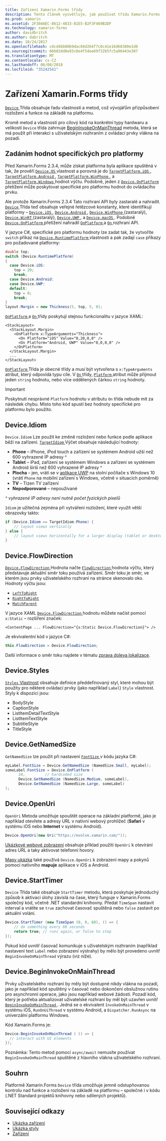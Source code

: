 ```yaml
---
title: Zařízení Xamarin.Forms třídy
description: Tento článek vysvětluje, jak používat třídu Xamarin.Forms zařízení pro jemně odstupňovanou kontrolu nad funkce a rozložení na základě na platformu.
ms.prod: xamarin
ms.assetid: 2F304AEC-8612-4833-81E5-B2F3F469B2DF
ms.technology: xamarin-forms
author: davidbritch
ms.author: dabritch
ms.date: 10/24/2017
ms.openlocfilehash: cdcd4bb08b9dac84d264f7c0c41e16d68380e1d0
ms.sourcegitcommit: 66682dd8e93c0e4f5dee69f32b5fc5a96443e307
ms.translationtype: MT
ms.contentlocale: cs-CZ
ms.lasthandoff: 06/08/2018
ms.locfileid: "35242541"
---
```

# <a name="xamarinforms-device-class"></a>Zařízení Xamarin.Forms třídy

[ `Device` ](https://developer.xamarin.com/api/type/Xamarin.Forms.Device/) Třída obsahuje řadu vlastností a metod, což vývojářům přizpůsobení rozložení a funkce na základě na platformu.

Kromě metod a vlastností pro cílový kód na konkrétní typy hardwaru a velikosti `Device` třída zahrnuje [BeginInvokeOnMainThread](#Device_BeginInvokeOnMainThread) metoda, která se má použít při interakci s uživatelským rozhraním z ovládací prvky vlákna na pozadí.

<a name="providing-platform-values" />

## <a name="providing-platform-specific-values"></a>Zadáním hodnot specifických pro platformy

Před Xamarin.Forms 2.3.4, může získat platforma byla aplikace spuštěná v tak, že prověří [ `Device.OS` ](https://developer.xamarin.com/api/property/Xamarin.Forms.Device.OS/) vlastnost a porovná je do [ `TargetPlatform.iOS` ](https://developer.xamarin.com/api/field/Xamarin.Forms.TargetPlatform.iOS/), [ `TargetPlatform.Android` ](https://developer.xamarin.com/api/field/Xamarin.Forms.TargetPlatform.Android/), [ `TargetPlatform.WinPhone` ](https://developer.xamarin.com/api/field/Xamarin.Forms.TargetPlatform.WinPhone/), a [ `TargetPlatform.Windows` ](https://developer.xamarin.com/api/field/Xamarin.Forms.TargetPlatform.Windows/) hodnot výčtu. Podobně, jeden z [ `Device.OnPlatform` ](https://developer.xamarin.com/api/member/Xamarin.Forms.Device.OnPlatform/p/System.Action/System.Action/System.Action/System.Action/) přetížení může poskytovat specifické pro platformu hodnot do ovládacího prvku.

Ale protože Xamarin.Forms 2.3.4 Tato rozhraní API byly zastaralé a nahradit. [ `Device` ](https://developer.xamarin.com/api/type/Xamarin.Forms.Device/) Třída teď obsahuje veřejné řetězcové konstanty, které identifikují platformy – [ `Device.iOS` ](https://developer.xamarin.com/api/field/Xamarin.Forms.Device.iOS/), [ `Device.Android` ](https://developer.xamarin.com/api/field/Xamarin.Forms.Device.Android/), [ `Device.WinPhone` ](https://developer.xamarin.com/api/field/Xamarin.Forms.Device.WinPhone/) (zastaralý), [ `Device.WinRT` ](https://developer.xamarin.com/api/field/Xamarin.Forms.Device.WinRT/) (zastaralý), [ `Device.UWP` ](https://developer.xamarin.com/api/field/Xamarin.Forms.Device.UWP/), a [ `Device.macOS` ](https://developer.xamarin.com/api/field/Xamarin.Forms.Device.macOS/). Podobně [ `Device.OnPlatform` ](https://developer.xamarin.com/api/member/Xamarin.Forms.Device.OnPlatform/p/System.Action/System.Action/System.Action/System.Action/) přetížení nahradil [ `OnPlatform` ](https://developer.xamarin.com/api/type/Xamarin.Forms.OnPlatform%3CT%3E/) a [ `On` ](https://developer.xamarin.com/api/type/Xamarin.Forms.On/) rozhraní API.

V jazyce C#, specifické pro platformu hodnoty lze zadat tak, že vytvoříte `switch` příkaz na [ `Device.RuntimePlatform` ](https://developer.xamarin.com/api/property/Xamarin.Forms.Device.RuntimePlatform/) vlastnosti a pak zadají `case` příkazy pro požadované platformy:

```csharp
double top;
switch (Device.RuntimePlatform)
{
  case Device.iOS:
    top = 20;
    break;
  case Device.Android:
  case Device.UWP:
  default:
    top = 0;
    break;
}
layout.Margin = new Thickness(5, top, 5, 0);
```

[ `OnPlatform` ](https://developer.xamarin.com/api/type/Xamarin.Forms.OnPlatform%3CT%3E/) a [ `On` ](https://developer.xamarin.com/api/type/Xamarin.Forms.On/) třídy poskytují stejnou funkcionalitu v jazyce XAML:

```xaml
<StackLayout>
  <StackLayout.Margin>
    <OnPlatform x:TypeArguments="Thickness">
      <On Platform="iOS" Value="0,20,0,0" />
      <On Platform="Android, UWP" Value="0,0,0,0" />
    </OnPlatform>
  </StackLayout.Margin>
  ...
</StackLayout>
```

[ `OnPlatform` ](https://developer.xamarin.com/api/type/Xamarin.Forms.OnPlatform%3CT%3E/) Třída je obecné třídy a musí být vytvořena s `x:TypeArguments` atribut, který odpovídá typu cíle. V [ `On` ](https://developer.xamarin.com/api/type/Xamarin.Forms.On/) třídy, [ `Platform` ](https://developer.xamarin.com/api/property/Xamarin.Forms.On.Platform/) atribut může přijmout jeden `string` hodnotu, nebo více oddělených čárkou `string` hodnoty.

> [!IMPORTANT]
> Poskytnutí nesprávné `Platform` hodnotu v atributu `On` třída nebude mít za následek chybu. Místo toho kód spustí bez hodnoty specifické pro platformu bylo použito.

<a name="Device_Idiom" />

## <a name="deviceidiom"></a>Device.Idiom

`Device.Idiom` Lze použít ke změně rozložení nebo funkce podle aplikace běží na zařízení. [ `TargetIdiom` ](https://developer.xamarin.com/api/type/Xamarin.Forms.TargetIdiom/) Výčet obsahuje následující hodnoty:

-  **Phone** – iPhone, iPod touch a zařízení se systémem Android užší než 600 vyhrazené IP adresy ^
-  **Tablet** – iPad, zařízení se systémem Windows a zařízení se systémem Android širší než 600 vyhrazené IP adresy ^
-  **Plocha** – jen, vrátí se v [aplikace UWP](~/xamarin-forms/platform/windows/installation/index.md) na stolní počítače s Windows 10 (vrátí `Phone` na mobilní zařízení s Windows, včetně v situacích poměrně)
-  **TV** – Tizen TV zařízení
-  **Nepodporované** – nepoužívané

*^ vyhrazené IP adresy není nutně počet fyzických pixelů*

`Idiom` je užitečná zejména při vytváření rozložení, které využít větší obrazovky takto:

```csharp
if (Device.Idiom == TargetIdiom.Phone) {
    // layout views vertically
} else {
    // layout views horizontally for a larger display (tablet or desktop)
}
```

## <a name="deviceflowdirection"></a>Device.FlowDirection

[ `Device.FlowDirection` ](https://developer.xamarin.com/api/property/Xamarin.Forms.VisualElement.FlowDirection/) Hodnota načte [ `FlowDirection` ](https://developer.xamarin.com/api/type/Xamarin.Forms.FlowDirection/) hodnota výčtu, který představuje aktuální směr toku používá zařízení. Směr toku je směr, ve kterém jsou prvky uživatelského rozhraní na stránce skenovalo oko. Hodnoty výčtu jsou:

- [`LeftToRight`](https://developer.xamarin.com/api/field/Xamarin.Forms.FlowDirection.LeftToRight/)
- [`RightToRight`](https://developer.xamarin.com/api/field/Xamarin.Forms.FlowDirection.RightToLeft/)
- [`MatchParent`](https://developer.xamarin.com/api/field/Xamarin.Forms.FlowDirection.MatchParent/)

V jazyce XAML [ `Device.FlowDirection` ](https://developer.xamarin.com/api/property/Xamarin.Forms.VisualElement.FlowDirection/) hodnotu můžete načíst pomocí `x:Static` – rozšíření značek:

```xaml
<ContentPage ... FlowDirection="{x:Static Device.FlowDirection}"> />
```

Je ekvivalentní kód v jazyce C#:

```csharp
this.FlowDirection = Device.FlowDirection;
```

Další informace o směr toku najdete v tématu [zprava doleva lokalizace](~/xamarin-forms/app-fundamentals/localization/right-to-left.md).

<a name="Device_Styles" />

## <a name="devicestyles"></a>Device.Styles

[ `Styles` Vlastnost](~/xamarin-forms/user-interface/styles/index.md) obsahuje definice předdefinovaný styl, které mohou být použity pro některé ovládací prvky (jako například `Label`) `Style` vlastnost. Styly k dispozici jsou:

* BodyStyle
* CaptionStyle
* ListItemDetailTextStyle
* ListItemTextStyle
* SubtitleStyle
* TitleStyle

<a name="Device_GetNamedSize" />

## <a name="devicegetnamedsize"></a>Device.GetNamedSize

`GetNamedSize` lze použít při nastavení [ `FontSize` ](~/xamarin-forms/user-interface/text/fonts.md) v kódu jazyka C#:

```csharp
myLabel.FontSize = Device.GetNamedSize (NamedSize.Small, myLabel);
someLabel.FontSize = Device.OnPlatform (
      24,         // hardcoded size
      Device.GetNamedSize (NamedSize.Medium, someLabel),
      Device.GetNamedSize (NamedSize.Large, someLabel)
);
```

<a name="Device_OpenUri" />

## <a name="deviceopenuri"></a>Device.OpenUri

`OpenUri` Metoda umožňuje spouštět operace na základní platformě, jako je například otevřete a adresy URL v nativní webový prohlížeč (**Safari** v systému iOS nebo **Internet** v systému Android).

```csharp
Device.OpenUri(new Uri("https://evolve.xamarin.com/"));
```

[Ukázkové webové zobrazení](https://github.com/xamarin/xamarin-forms-samples/blob/master/WorkingWithWebview/WorkingWithWebview/WebAppPage.cs) obsahuje příklad použití `OpenUri` k otevírání adres URL a taky aktivovat telefonní hovory.

[Mapy ukázka](https://github.com/xamarin/xamarin-forms-samples/blob/master/WorkingWithMaps/WorkingWithMaps/MapAppPage.cs) také používá `Device.OpenUri` k zobrazení mapy a pokynů pomocí nativního **mapuje** aplikace v iOS a Android.

<a name="Device_StartTimer" />

## <a name="devicestarttimer"></a>Device.StartTimer

`Device` Třída také obsahuje `StartTimer` metodu, která poskytuje jednoduchý způsob k aktivaci úlohy závislá na čase, který funguje v Xamarin.Forms společný kód, včetně .NET standardní knihovny. Předat `TimeSpan` nastavit interval a vrátíte se `true` zachovat časovač spuštěná nebo `false` zastavit po aktuální volání.

```csharp
Device.StartTimer (new TimeSpan (0, 0, 60), () => {
    // do something every 60 seconds
    return true; // runs again, or false to stop
});
```

Pokud kód uvnitř časovač komunikuje s uživatelským rozhraním (například nastavení text `Label` nebo zobrazení výstrahy) by mělo být provedeno uvnitř `BeginInvokeOnMainThread` výrazu (viz níže).

<a name="Device_BeginInvokeOnMainThread" />

## <a name="devicebegininvokeonmainthread"></a>Device.BeginInvokeOnMainThread

Prvky uživatelského rozhraní by měly být dostupné nikdy vlákna na pozadí, jako je například kód spuštěný v časovač nebo dokončení obslužnou rutinu pro asynchronní operace, jako jsou například webové žádosti. Pozadí kód, který je potřeba aktualizovat uživatelské rozhraní by měl být uzavřen uvnitř [ `BeginInvokeOnMainThread` ](https://developer.xamarin.com/api/member/Xamarin.Forms.Device.BeginInvokeOnMainThread/p/System.Action/). Jedná se o ekvivalent `InvokeOnMainThread` v systému iOS, `RunOnUiThread` v systému Android, a `Dispatcher.RunAsync` na univerzální platformu Windows.

Kód Xamarin.Forms je:

```csharp
Device.BeginInvokeOnMainThread ( () => {
  // interact with UI elements
});
```

Poznámka: Tento metod pomocí `async/await` nemusíte používat `BeginInvokeOnMainThread` spuštěné z hlavního vlákna uživatelského rozhraní.

## <a name="summary"></a>Souhrn

Platformě Xamarin.Forms `Device` třída umožňuje jemně odstupňovanou kontrolu nad funkce a rozložení na základě na platformu – společné i v kódu (.NET Standard projektů knihovny nebo sdílených projektů).


## <a name="related-links"></a>Související odkazy

- [Ukázka zařízení](https://developer.xamarin.com/samples/xamarin-forms/WorkingWithDevice/)
- [Ukázka styly](https://developer.xamarin.com/samples/xamarin-forms/WorkingWithStyles/)
- [Zařízení](https://developer.xamarin.com/api/type/Xamarin.Forms.Device/)
